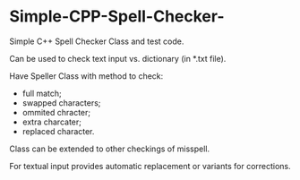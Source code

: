 Simple-CPP-Spell-Checker-
=========================

Simple C++ Spell Checker Class and test code.

Can be used to check text input vs. dictionary (in *.txt file).

Have Speller Class with method to check: 
- full match;
- swapped characters;
- ommited chracter;
- extra charcater;
- replaced character.

Class can be extended to other checkings of misspell.

For textual input provides automatic replacement or variants for corrections.


